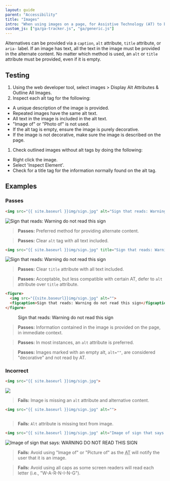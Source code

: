 ```yaml
---
layout: guide
parent: "Accessibility"
title: "Images"
intro: "When using images on a page, for Assistive Technology (AT) to be able to recognize and read it, you must provide an alternate method for that content."
custom_js: ["ga/ga-tracker.js", "ga/generic.js"]
---
```


Alternatives can be provided via a `caption`, `alt` attribute, `title` attribute, or `aria-` label. If an image has text, all the text in the image must be provided in the alternate content. No matter which method is used, an `alt` or `title` attribute must be provided, even if it is empty.

## Testing

1. Using the web developer tool, select images > Display Alt Attributes & Outline All Images.
1. Inspect each alt tag for the following:
  * A unique description of the image is provided.
  * Repeated images have the same alt text.
  * All text in the image is included in the alt text.
  * "Image of" or "Photo of" is not used.
  * If the alt tag is empty, ensure the image is purely decorative.
  * If the image is not decorative, make sure the image is described on the page.
1. Check outlined images without alt tags by doing the following:
  * Right click the image.
  * Select 'Inspect Element'.
  * Check for a title tag for the information normally found on the alt tag.

## Examples

### Passes

```html
<img src="{{ site.baseurl }}img/sign.jpg" alt="Sign that reads: Warning do not read this sign">
```
<div class="ds-preview">
  <img src="{{ site.baseurl }}img/sign.jpg" alt="Sign that reads: Warning do not read this sign">
</div>

> **Passes:** Preferred method for providing alternate content.

> **Passes:** Clear `alt` tag with all text included.

```html
<img src="{{ site.baseurl }}img/sign.jpg" title="Sign that reads: Warning do not read this sign">
```
<div class="ds-preview">
  <img src="{{ site.baseurl }}img/sign.jpg" title="Sign that reads: Warning do not read this sign">
</div>

> **Passes:** Clear `title` attribute with all text included.

> **Passes:** Acceptable, but less compatible with certain AT, defer to `alt` attribute over `title` attribute.

```html
<figure>
  <img src="{{site.baseurl}}img/sign.jpg" alt="">
  <figcaption>Sign that reads: Warning do not read this sign</figcaption>
</figure>
```
<div class="ds-preview">
  <figure>
    <img src="{{site.baseurl}}img/sign.jpg" alt="">
    <figcaption>Sign that reads: Warning do not read this sign</figcaption>
  </figure>
</div>


> **Passes:** Information contained in the image is provided on the page, in immediate context.

> **Passes:** In most instances, an `alt` attribute is preferred.

> **Passes:** Images marked with an empty alt, `alt=""`, are considered "decorative" and not read by AT.

### Incorrect

```html
<img src="{{ site.baseurl }}img/sign.jpg">
```
<div class="ds-preview">
  <img src="{{ site.baseurl }}img/sign.jpg">
</div>

> **Fails:** Image is missing an `alt` attribute and alternative content.

```html
<img src="{{ site.baseurl }}img/sign.jpg" alt="">
```
<div class="ds-preview">
  <img src="{{ site.baseurl }}img/sign.jpg" alt="">
</div>

> **Fails:** `Alt` attribute is missing text from image.

```html
<img src="{{ site.baseurl }}img/sign.jpg" alt="Image of sign that says: WARNING DO NOT READ THIS SIGN">
```
<div class="ds-preview">
  <img src="{{ site.baseurl }}img/sign.jpg" alt="Image of sign that says: WARNING DO NOT READ THIS SIGN">
</div>

> **Fails:** Avoid using "Image of" or "Picture of" as the <abbr title="Assistive Technology">AT</abbr> will notify the user that it is an image.

> **Fails:** Avoid using all caps as some screen readers will read each letter (i.e., "W-A-R-N-I-N-G").
